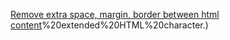 [Remove extra space, margin, border between html content](https://www.computerhope.com/issues/ch001662.htm#:~:text=Creating%20extra%20spaces%20before%20or%20after%20text,-One%20of%20the&text=To%20create%20extra%20spaces%20before,breaking%20space)%20extended%20HTML%20character.)
